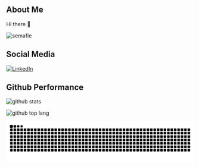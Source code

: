   ## About Me
Hi there 👋
<p align="left"> <img src="https://komarev.com/ghpvc/?username=semafie&label=Profile%20views&color=0e75b6&style=flat" alt="semafie" /> </p>

  ## Social Media
  [![LinkedIn](https://img.shields.io/badge/LinkedIn-%230077B5.svg?logo=linkedin&logoColor=white)](https://www.linkedin.com/in/restu-imam-safii-6bb65424a/)
  ## Github Performance
  ![github stats](https://github-readme-stats-eight-theta.vercel.app/api?username=semafie&show_icons=true&theme=tokyonight&include_all_commits=true&count_private=true&hide_border=true)

  ![github top lang](https://github-readme-stats.vercel.app/api/top-langs/?username=semafie&layout=compact&theme=tokyonight&langs_count=8)
  
  ![snake_gif](https://github.com/semafie/semafie/blob/output/github-contribution-grid-snake-dark.svg)
